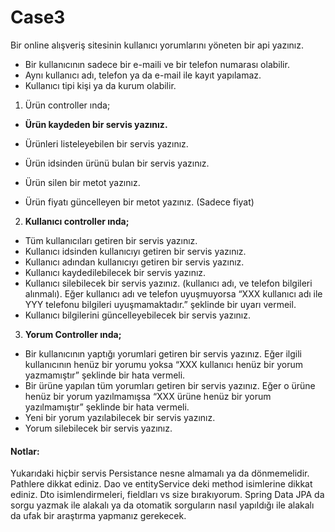 # Case3

Bir online alışveriş sitesinin kullanıcı yorumlarını yöneten bir api yazınız.

- Bir kullanıcının sadece bir e-maili ve bir telefon numarası olabilir.
- Aynı kullanıcı adı, telefon ya da e-mail ile kayıt yapılamaz.
- Kullanıcı tipi kişi ya da kurum olabilir.

1. Ürün controller ında;


- **Ürün kaydeden bir servis yazınız.**

- Ürünleri listeleyebilen bir servis yazınız.

- Ürün idsinden ürünü bulan bir servis yazınız.

- Ürün silen bir metot yazınız.

- Ürün fiyatı güncelleyen bir metot yazınız. (Sadece fiyat)


2. **Kullanıcı controller ında;**


- Tüm kullanıcıları getiren bir servis yazınız.
- Kullanıcı idsinden kullanıcıyı getiren bir servis yazınız.
- Kullanıcı adından kullanıcıyı getiren bir servis yazınız.
- Kullanıcı kaydedilebilecek bir servis yazınız.
- Kullanıcı silebilecek bir servis yazınız. (kullanıcı adı, ve telefon bilgileri alınmalı). Eğer kullanıcı adı ve telefon uyuşmuyorsa “XXX kullanıcı adı ile YYY
  telefonu bilgileri uyuşmamaktadır.” şeklinde bir uyarı vermeil.
- Kullanıcı bilgilerini güncelleyebilecek bir servis yazınız.


3. **Yorum Controller ında;**

- Bir kullanıcının yaptığı yorumlari getiren bir servis yazınız. Eğer ilgili kullanıcının henüz bir yorumu yoksa “XXX kullanıcı henüz bir yorum yazmamıştır”
  şeklinde bir hata vermeli.
- Bir ürüne yapılan tüm yorumları getiren bir servis yazınız. Eğer o ürüne henüz bir yorum yazılmamışsa “XXX ürüne henüz bir yorum yazılmamıştır” şeklinde bir
  hata vermeli.
- Yeni bir yorum yazılabilecek bir servis yazınız.
- Yorum silebilecek bir servis yazınız.

#### Notlar:

Yukarıdaki hiçbir servis Persistance nesne almamalı ya da dönmemelidir. Pathlere dikkat ediniz. Dao ve entityService deki method isimlerine dikkat ediniz. Dto
isimlendirmeleri, fieldları vs size bırakıyorum. Spring Data JPA da sorgu yazmak ile alakalı ya da otomatik sorguların nasıl yapıldığı ile alakalı da ufak bir
araştırma yapmanız gerekecek. 
